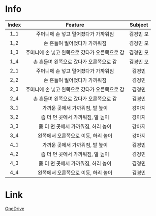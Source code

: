 # Info
|Index|Feature|Subject|
|:---:|:---:|:---:|
|1_1|주머니에 손 넣고 멀어졌다가 가까워짐|김경민 모|
|1_2|손 흔들며 멀어졌다가 가까워짐|김경민 모|
|1_3|주머니에 손 넣고 왼쪽으로 갔다가 오른쪽으로 감|김경민 모|
|1_4|손 흔들며 왼쪽으로 갔다가 오른쪽으로 감|김경민 모|
|2_1|주머니에 손 넣고 멀어졌다가 가까워짐|김경민|
|2_2|손 흔들며 멀어졌다가 가까워짐|김경민|
|2_3|주머니에 손 넣고 왼쪽으로 갔다가 오른쪽으로 감|김경민|
|2_4|손 흔들며 왼쪽으로 갔다가 오른쪽으로 감|김경민|
|3_1|가까운 곳에서 가까워짐, 발 높이|강아지|
|3_2|좀 더 먼 곳에서 가까워짐, 발 높이|강아지|
|3_3|좀 더 먼 곳에서 가까워짐, 허리 높이|강아지|
|3_4|왼쪽에서 오른쪽으로 이동, 허리 높이|강아지|
|4_1|가까운 곳에서 가까워짐, 발 높이|김경민|
|4_2|좀 더 먼 곳에서 가까워짐, 발 높이|김경민|
|4_3|좀 더 먼 곳에서 가까워짐, 허리 높이|김경민|
|4_4|왼쪽에서 오른쪽으로 이동, 허리 높이|김경민|
# Link
[OneDrive](https://kau365-my.sharepoint.com/:f:/g/personal/rudals9067_kau_kr/EqPlZvjZ5zNPutr6eYRPC0IBg8D2osfHxETQ93Klnnh3iQ?e=Ls11uB)  